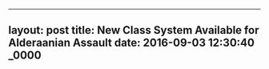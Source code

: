 ----
layout: post
title: New Class System Available for Alderaanian Assault
date: 2016-09-03 12:30:40 _0000
----
